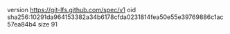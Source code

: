 version https://git-lfs.github.com/spec/v1
oid sha256:10291da964153382a34b6178cfda0231814fea50e55e39769886c1ac57ea84b4
size 91

